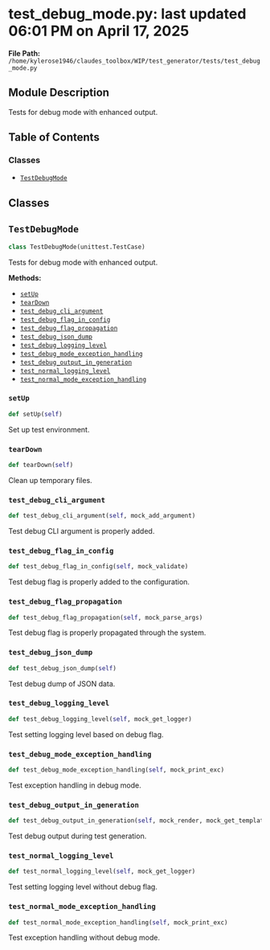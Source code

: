 # test_debug_mode.py: last updated 06:01 PM on April 17, 2025

**File Path:** `/home/kylerose1946/claudes_toolbox/WIP/test_generator/tests/test_debug_mode.py`

## Module Description

Tests for debug mode with enhanced output.

## Table of Contents

### Classes

- [`TestDebugMode`](#testdebugmode)

## Classes

## `TestDebugMode`

```python
class TestDebugMode(unittest.TestCase)
```

Tests for debug mode with enhanced output.

**Methods:**

- [`setUp`](#setup)
- [`tearDown`](#teardown)
- [`test_debug_cli_argument`](#test_debug_cli_argument)
- [`test_debug_flag_in_config`](#test_debug_flag_in_config)
- [`test_debug_flag_propagation`](#test_debug_flag_propagation)
- [`test_debug_json_dump`](#test_debug_json_dump)
- [`test_debug_logging_level`](#test_debug_logging_level)
- [`test_debug_mode_exception_handling`](#test_debug_mode_exception_handling)
- [`test_debug_output_in_generation`](#test_debug_output_in_generation)
- [`test_normal_logging_level`](#test_normal_logging_level)
- [`test_normal_mode_exception_handling`](#test_normal_mode_exception_handling)

### `setUp`

```python
def setUp(self)
```

Set up test environment.

### `tearDown`

```python
def tearDown(self)
```

Clean up temporary files.

### `test_debug_cli_argument`

```python
def test_debug_cli_argument(self, mock_add_argument)
```

Test debug CLI argument is properly added.

### `test_debug_flag_in_config`

```python
def test_debug_flag_in_config(self, mock_validate)
```

Test debug flag is properly added to the configuration.

### `test_debug_flag_propagation`

```python
def test_debug_flag_propagation(self, mock_parse_args)
```

Test debug flag is properly propagated through the system.

### `test_debug_json_dump`

```python
def test_debug_json_dump(self)
```

Test debug dump of JSON data.

### `test_debug_logging_level`

```python
def test_debug_logging_level(self, mock_get_logger)
```

Test setting logging level based on debug flag.

### `test_debug_mode_exception_handling`

```python
def test_debug_mode_exception_handling(self, mock_print_exc)
```

Test exception handling in debug mode.

### `test_debug_output_in_generation`

```python
def test_debug_output_in_generation(self, mock_render, mock_get_template)
```

Test debug output during test generation.

### `test_normal_logging_level`

```python
def test_normal_logging_level(self, mock_get_logger)
```

Test setting logging level without debug flag.

### `test_normal_mode_exception_handling`

```python
def test_normal_mode_exception_handling(self, mock_print_exc)
```

Test exception handling without debug mode.
